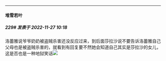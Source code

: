 

*****

####  堆雪若叶  
##### 229#       发表于 2022-11-27 10:18

洛蕾雅说爷爷奶奶被盗贼杀害还没反应过来，到后面莎拉沙说不要告诉洛蕾雅自己父母也是被盗贼杀害的，就看到有回复要不然她会知道自己其实是莎拉沙的女儿，这是否也是一种地狱笑话<img src="https://static.saraba1st.com/image/smiley/face2017/067.png" referrerpolicy="no-referrer">

